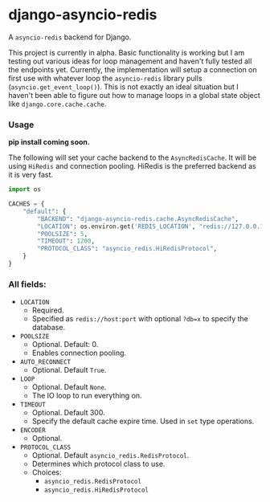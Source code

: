 # django-asyncio-redis
A `asyncio-redis` backend for Django.

This project is currently in alpha. Basic functionality is working but I am testing out various ideas for loop 
management and haven't fully tested all the endpoints yet. Currently, the implementation will setup a connection 
on first use with whatever loop the `asyncio-redis` library pulls (`asyncio.get_event_loop()`). This is not exactly an ideal 
situation but I haven't been able to figure out how to manage loops in a global state object like `django.core.cache.cache`. 

### Usage
**pip install coming soon.**

The following will set your cache backend to the `AsyncRedisCache`. It will be using `HiRedis` and connection pooling. 
HiRedis is the preferred backend as it is very fast.  


```python
import os

CACHES = {
    "default": {
        "BACKEND": "django-asyncio-redis.cache.AsyncRedisCache",
        "LOCATION": os.environ.get('REDIS_LOCATION', "redis://127.0.0.1:6379?db=1"),
        "POOLSIZE": 5,
        "TIMEOUT": 1200,
        "PROTOCOL_CLASS": "asyncio_redis.HiRedisProtocol",
    }
}
```

### All fields:
* `LOCATION`
   * Required. 
   * Specified as `redis://host:port` with optional `?db=x` to specify the database.
* `POOLSIZE`
  * Optional. Default: 0.
  * Enables connection pooling. 
* `AUTO_RECONNECT`
    * Optional. Default `True`.
* `LOOP`
    * Optional. Default `None`.
    * The IO loop to run everything on.
* `TIMEOUT`
  * Optional. Default 300.
  * Specify the default cache expire time. Used in `set` type operations.
* `ENCODER`
    * Optional.
* `PROTOCOL_CLASS`
    * Optional. Default `asyncio_redis.RedisProtocol`.
    * Determines which protocol class to use. 
    * Choices:
        * `asyncio_redis.RedisProtocol`
        * `asyncio_redis.HiRedisProtocol`
 